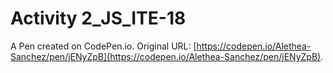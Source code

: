 # Activity 2_JS_ITE-18

A Pen created on CodePen.io. Original URL: [https://codepen.io/Alethea-Sanchez/pen/jENyZpB](https://codepen.io/Alethea-Sanchez/pen/jENyZpB).

